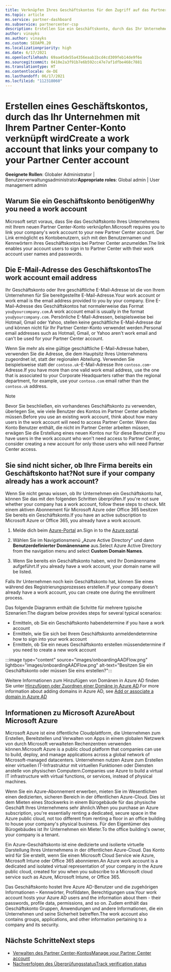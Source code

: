 ```yaml
---
title: Verknüpfen Ihres Geschäftskontos für den Zugriff auf das Partner Center
ms.topic: article
ms.service: partner-dashboard
ms.subservice: partnercenter-csp
description: Erstellen Sie ein Geschäftskonto, durch das Ihr Unternehmen mit Ihrem Partner Center-Konto verknüpft wird. Auf diese Weise können Mitarbeiter Ihres Unternehmens auf das Partner Center zugreifen.
author: vinayks
ms.author: vinayks
ms.custom: SEOAPR.20
ms.localizationpriority: high
ms.date: 6/17/2021
ms.openlocfilehash: 69aa45de55a4356eaab1bcd4cd309feb14de9f6e
ms.sourcegitcommit: 0410e2a3f91b7e6b592cc47e7af1dfbe468c7881
ms.translationtype: HT
ms.contentlocale: de-DE
ms.lasthandoff: 06/17/2021
ms.locfileid: "112318060"
---
```

# <a name="create-a-work-account-that-links-your-company-to-your-partner-center-account"></a><span data-ttu-id="90bbe-104">Erstellen eines Geschäftskontos, durch das Ihr Unternehmen mit Ihrem Partner Center-Konto verknüpft wird</span><span class="sxs-lookup"><span data-stu-id="90bbe-104">Create a work account that links your company to your Partner Center account</span></span>

<span data-ttu-id="90bbe-105">**Geeignete Rollen**: Globaler Administrator | Benutzerverwaltungsadministrator</span><span class="sxs-lookup"><span data-stu-id="90bbe-105">**Appropriate roles**: Global admin | User management admin</span></span>

## <a name="why-you-need-a-work-account"></a><span data-ttu-id="90bbe-106">Warum Sie ein Geschäftskonto benötigen</span><span class="sxs-lookup"><span data-stu-id="90bbe-106">Why you need a work account</span></span>

<span data-ttu-id="90bbe-107">Microsoft setzt voraus, dass Sie das Geschäftskonto Ihres Unternehmens mit Ihrem neuen Partner Center-Konto verknüpfen.</span><span class="sxs-lookup"><span data-stu-id="90bbe-107">Microsoft requires you to link your company's work account to your new Partner Center account.</span></span> <span data-ttu-id="90bbe-108">Der Link ermöglicht es Kontobenutzern, sich mit den Benutzernamen und Kennwörtern ihres Geschäftskontos bei Partner Center anzumelden.</span><span class="sxs-lookup"><span data-stu-id="90bbe-108">The link enables your account users to sign in to Partner Center with their work account user names and passwords.</span></span>

## <a name="the-work-account-email-address"></a><span data-ttu-id="90bbe-109">Die E-Mail-Adresse des Geschäftskontos</span><span class="sxs-lookup"><span data-stu-id="90bbe-109">The work account email address</span></span>

<span data-ttu-id="90bbe-110">Ihr Geschäftskonto oder Ihre geschäftliche E-Mail-Adresse ist die von Ihrem Unternehmen für Sie bereitgestellte E-Mail-Adresse.</span><span class="sxs-lookup"><span data-stu-id="90bbe-110">Your work account or work email is the email address provided to you by your company.</span></span> <span data-ttu-id="90bbe-111">Eine E-Mail-Adresse des Geschäftskontos hat normalerweise das Format `you@yourcompany.com`.</span><span class="sxs-lookup"><span data-stu-id="90bbe-111">A work account email is usually in the format `you@yourcompany.com`.</span></span> <span data-ttu-id="90bbe-112">Persönliche E-Mail-Adressen, beispielsweise bei Hotmail, Gmail oder Yahoo, stellen keine geschäftliche E-Mail-Adresse dar und können nicht für Ihr Partner Center-Konto verwendet werden.</span><span class="sxs-lookup"><span data-stu-id="90bbe-112">Personal email addresses such as Hotmail, Gmail, or Yahoo aren't work email and can't be used for your Partner Center account.</span></span>

<span data-ttu-id="90bbe-113">Wenn Sie mehr als eine gültige geschäftliche E-Mail-Adresse haben, verwenden Sie die Adresse, die dem Hauptsitz Ihres Unternehmens zugeordnet ist, statt der regionalen Abteilung. Verwenden Sie beispielsweise statt der `contoso.uk`-E-Mail-Adresse Ihre `contoso.com`-Adresse.</span><span class="sxs-lookup"><span data-stu-id="90bbe-113">If you have more than one valid work email address, use the one that is associated to your Corporate Headquarters rather than the regional department, for example, use your `contoso.com` email rather than the `contoso.uk` address.</span></span>

> [!NOTE]  
> <span data-ttu-id="90bbe-114">Bevor Sie beschließen, ein vorhandenes Geschäftskonto zu verwenden, überlegen Sie, wie viele Benutzer des Kontos im Partner Center arbeiten müssen.</span><span class="sxs-lookup"><span data-stu-id="90bbe-114">Before you use an existing work account, think about how many users in the work account will need to access Partner Center.</span></span> <span data-ttu-id="90bbe-115">Wenn das Konto Benutzer enthält, die nicht im Partner Center arbeiten müssen, erwägen Sie die Erstellung eines neuen Kontos nur für diese Benutzer.</span><span class="sxs-lookup"><span data-stu-id="90bbe-115">If you have users in the work account who won't need access to Partner Center, consider creating a new account for only those users who will need Partner Center access.</span></span>

## <a name="not-sure-if-your-company-already-has-a-work-account"></a><span data-ttu-id="90bbe-116">Sie sind nicht sicher, ob Ihre Firma bereits ein Geschäftskonto hat?</span><span class="sxs-lookup"><span data-stu-id="90bbe-116">Not sure if your company already has a work account?</span></span>

<span data-ttu-id="90bbe-117">Wenn Sie nicht genau wissen, ob Ihr Unternehmen ein Geschäftskonto hat, können Sie das mit den folgenden Schritten überprüfen.</span><span class="sxs-lookup"><span data-stu-id="90bbe-117">If you're not sure whether your company has a work account, follow these steps to check.</span></span> <span data-ttu-id="90bbe-118">Mit einem aktiven Abonnement für Microsoft Azure oder Office 365 besitzen Sie bereits ein Geschäftskonto.</span><span class="sxs-lookup"><span data-stu-id="90bbe-118">If you have an active subscription to Microsoft Azure or Office 365, you already have a work account.</span></span>

1. <span data-ttu-id="90bbe-119">Melde dich beim [Azure-Portal](https://portal.azure.com) an.</span><span class="sxs-lookup"><span data-stu-id="90bbe-119">Sign in to the [Azure portal](https://portal.azure.com).</span></span>

2. <span data-ttu-id="90bbe-120">Wählen Sie im Navigationsmenü „Azure Active Directory“ und dann **Benutzerdefinierter Domänenname** aus.</span><span class="sxs-lookup"><span data-stu-id="90bbe-120">Select Azure Active Directory from the navigation menu and select **Custom Domain Names**.</span></span>

3. <span data-ttu-id="90bbe-121">Wenn Sie bereits ein Geschäftskonto haben, wird Ihr Domänenname aufgeführt.</span><span class="sxs-lookup"><span data-stu-id="90bbe-121">If you already have a work account, your domain name will be listed.</span></span>

<span data-ttu-id="90bbe-122">Falls Ihr Unternehmen noch kein Geschäftskonto hat, können Sie eines während des Registrierungsprozesses erstellen.</span><span class="sxs-lookup"><span data-stu-id="90bbe-122">If your company doesn't already have a work account, you can create one during the enrollment process.</span></span>

<span data-ttu-id="90bbe-123">Das folgende Diagramm enthält die Schritte für mehrere typische Szenarien:</span><span class="sxs-lookup"><span data-stu-id="90bbe-123">The diagram below provides steps for several typical scenarios:</span></span>

- <span data-ttu-id="90bbe-124">Ermitteln, ob Sie ein Geschäftskonto haben</span><span class="sxs-lookup"><span data-stu-id="90bbe-124">determine if you have a work account</span></span>
- <span data-ttu-id="90bbe-125">Ermitteln, wie Sie sich bei Ihrem Geschäftskonto anmelden</span><span class="sxs-lookup"><span data-stu-id="90bbe-125">determine how to sign into your work account</span></span>
- <span data-ttu-id="90bbe-126">Ermitteln, ob Sie ein neues Geschäftskonto erstellen müssen</span><span class="sxs-lookup"><span data-stu-id="90bbe-126">determine if you need to create a new work account</span></span>

:::image type="content" source="images/onboardingAADFlow.png" lightbox="images/onboardingAADFlow.png" alt-text="Besitzen Sie ein Geschäftskonto oder müssen Sie eins erstellen?":::

<span data-ttu-id="90bbe-128">Weitere Informationen zum Hinzufügen von Domänen in Azure AD finden Sie unter [Hinzufügen oder Zuordnen einer Domäne in Azure AD](/azure/active-directory/active-directory-add-domain).</span><span class="sxs-lookup"><span data-stu-id="90bbe-128">For more information about adding domains in Azure AD, see [Add or associate a domain in Azure AD](/azure/active-directory/active-directory-add-domain)</span></span>

## <a name="about-microsoft-azure"></a><span data-ttu-id="90bbe-129">Informationen zu Microsoft Azure</span><span class="sxs-lookup"><span data-stu-id="90bbe-129">About Microsoft Azure</span></span>

<span data-ttu-id="90bbe-130">Microsoft Azure ist eine öffentliche Cloudplattform, die Unternehmen zum Erstellen, Bereitstellen und Verwalten von Apps in einem globalen Netzwerk von durch Microsoft verwalteten Rechenzentren verwenden können.</span><span class="sxs-lookup"><span data-stu-id="90bbe-130">Microsoft Azure is a public cloud platform that companies can use to build, deploy, and manage applications across a global network of Microsoft-managed datacenters.</span></span> <span data-ttu-id="90bbe-131">Unternehmen nutzen Azure zum Erstellen einer virtuellen IT-Infrastruktur mit virtuellen Funktionen oder Diensten anstelle von physischen Computern.</span><span class="sxs-lookup"><span data-stu-id="90bbe-131">Companies use Azure to build a virtual IT infrastructure with virtual functions, or services, instead of physical machines.</span></span>

<span data-ttu-id="90bbe-132">Wenn Sie ein Azure-Abonnement erwerben, mieten Sie im Wesentlichen einen dedizierten, sicheren Bereich in der öffentlichen Azure-Cloud. Dies ist dem Mieten eines Stockwerks in einem Bürogebäude für das physische Geschäft Ihres Unternehmens sehr ähnlich.</span><span class="sxs-lookup"><span data-stu-id="90bbe-132">When you purchase an Azure subscription, you're essentially renting a dedicated, secure space in the Azure public cloud, not too different from renting a floor in an office building to house your company's physical business.</span></span> <span data-ttu-id="90bbe-133">Für den Eigentümer des Bürogebäudes ist Ihr Unternehmen ein Mieter.</span><span class="sxs-lookup"><span data-stu-id="90bbe-133">To the office building's owner, your company is a tenant.</span></span>

<span data-ttu-id="90bbe-134">Ein Azure-Geschäftskonto ist eine dedizierte und isolierte virtuelle Darstellung Ihres Unternehmens in der öffentlichen Azure-Cloud. Das Konto wird für Sie erstellt, wenn Sie einen Microsoft Cloud Service wie Azure, Microsoft Intune oder Office 365 abonnieren.</span><span class="sxs-lookup"><span data-stu-id="90bbe-134">An Azure work account is a dedicated and isolated virtual representation of your company in the Azure public cloud, created for you when you subscribe to a Microsoft cloud service such as Azure, Microsoft Intune, or Office 365.</span></span>

<span data-ttu-id="90bbe-135">Das Geschäftskonto hostet Ihre Azure AD-Benutzer und die zugehörigen Informationen – Kennwörter, Profildaten, Berechtigungen usw.</span><span class="sxs-lookup"><span data-stu-id="90bbe-135">Your work account hosts your Azure AD users and the information about them - their passwords, profile data, permissions, and so on.</span></span> <span data-ttu-id="90bbe-136">Zudem enthält das Geschäftskonto Gruppen, Anwendungen und andere Informationen, die ein Unternehmen und seine Sicherheit betreffen.</span><span class="sxs-lookup"><span data-stu-id="90bbe-136">The work account also contains groups, applications, and other information pertaining to a company and its security.</span></span>

## <a name="next-steps"></a><span data-ttu-id="90bbe-137">Nächste Schritte</span><span class="sxs-lookup"><span data-stu-id="90bbe-137">Next steps</span></span>

- [<span data-ttu-id="90bbe-138">Verwalten des Partner Center-Kontos</span><span class="sxs-lookup"><span data-stu-id="90bbe-138">Manage your Partner Center account</span></span>](partner-center-account-setup.md)
- [<span data-ttu-id="90bbe-139">Nachverfolgen des Überprüfungsstatus</span><span class="sxs-lookup"><span data-stu-id="90bbe-139">Track verification status</span></span>](verification-responses.md)
